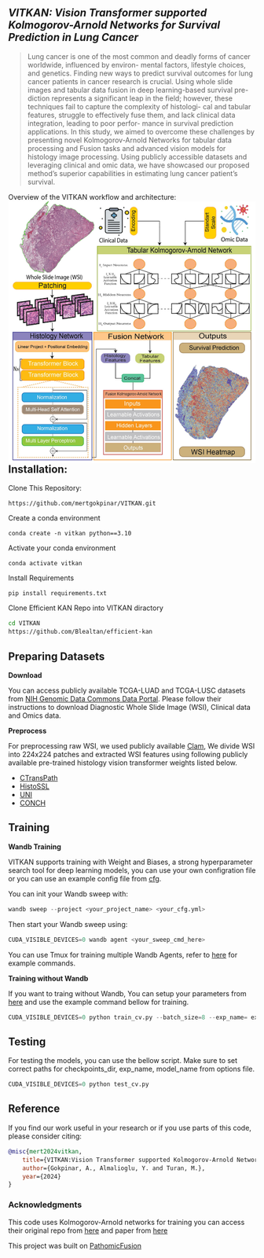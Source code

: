 ## *VITKAN: Vision Transformer supported Kolmogorov-Arnold Networks for Survival Prediction in Lung Cancer*

>  Lung cancer is one of the most common and
deadly forms of cancer worldwide, influenced by environ-
mental factors, lifestyle choices, and genetics. Finding new
ways to predict survival outcomes for lung cancer patients
in cancer research is crucial. Using whole slide images and
tabular data fusion in deep learning-based survival pre-
diction represents a significant leap in the field; however,
these techniques fail to capture the complexity of histologi-
cal and tabular features, struggle to effectively fuse them,
and lack clinical data integration, leading to poor perfor-
mance in survival prediction applications. In this study, we
aimed to overcome these challenges by presenting novel
Kolmogorov-Arnold Networks for tabular data processing
and Fusion tasks and advanced vision models for histology
image processing. Using publicly accessible datasets and
leveraging clinical and omic data, we have showcased our
proposed method’s superior capabilities in estimating lung
cancer patient’s survival.

Overview of the VITKAN workflow and architecture:
<br>
<img src='assets/FIG-1.jpg' align="right" width=960>
<br>


## **Installation:**
Clone This Repository:
```
https://github.com/mertgokpinar/VITKAN.git
```
Create a conda environment
```
conda create -n vitkan python==3.10
```
Activate your conda environment
```
conda activate vitkan
```
  Install Requirements
```
pip install requirements.txt
```
 Clone Efficient KAN Repo into VITKAN diractory
```bash
cd VITKAN
https://github.com/Blealtan/efficient-kan
```

## **Preparing Datasets**
**Download**

You can access publicly available TCGA-LUAD and TCGA-LUSC datasets from [NIH Genomic Data Commons Data Portal](https://portal.gdc.cancer.gov/). Please follow their instructions to download Diagnostic Whole Slide Image (WSI), Clinical data and Omics data.

**Preprocess**

For preprocessing raw WSI, we used publicly available [Clam](https://github.com/mahmoodlab/CLAM), We divide WSI into 224x224 patches and extracted WSI features using following publicly available pre-trained histology vision transformer weights listed below.

- [CTransPath](https://github.com/Xiyue-Wang/TransPath)
- [HistoSSL](https://github.com/owkin/HistoSSLscaling)
- [UNI](https://github.com/mahmoodlab/UNI)
- [CONCH](https://github.com/mahmoodlab/CONCH)


## **Training**

**Wandb Training**

VITKAN supports training with Weight and Biases, a strong hyperparameter search tool for deep learning models, you can use your own configration file or you can use an example config file from [cfg](cfg).

You can init your Wandb sweep with:
```python
wandb sweep --project <your_project_name> <your_cfg.yml>
```
Then start your Wandb sweep using:
```python
CUDA_VISIBLE_DEVICES=0 wandb agent <your_sweep_cmd_here>
```
You can use Tmux for training multiple Wandb Agents, refer to [here](run_tmux.sh) for example commands.

**Training without Wandb**

If you want to traing without Wandb, You can setup your parameters from [here](options.py) and use the example command bellow for training.

```python
CUDA_VISIBLE_DEVICES=0 python train_cv.py --batch_size=8 --exp_name= exp_name --init_type=none --input_size_omic=9 --kan_gridsize=3 --kan_hlayer=2 --lr=0.0008 --lr_policy=linear --mode=SingleVisionNet_KAN --wandb=0
```


## **Testing**

For testing the models, you can use the bellow script. Make sure to set correct paths for checkpoints_dir, exp_name, model_name from options file.

```python
CUDA_VISIBLE_DEVICES=0 python test_cv.py
```

## **Reference**

If you find our work useful in your research or if you use parts of this code, please consider citing:

```bibtex
@misc{mert2024vitkan,
    title={VITKAN:Vision Transformer supported Kolmogorov-Arnold Networks for Survival Prediction in Lung Cancer},
    author={Gokpinar, A., Almalioglu, Y. and Turan, M.},
    year={2024}
}
```

### **Acknowledgments**

This code uses Kolmogorov-Arnold networks for training you can access their original repo from [here](https://github.com/KindXiaoming/pykan) and paper from [here](https://arxiv.org/abs/2404.19756)

This project was built on [PathomicFusion](https://github.com/mahmoodlab/PathomicFusion)
